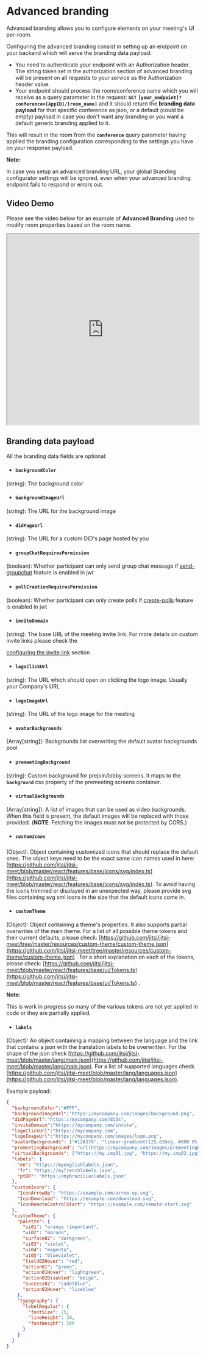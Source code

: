 # Advanced branding

Advanced branding allows you to configure elements on your meeting's UI per-room.

Configuring the advanced branding consist in setting up an endpoint on your backend which will serve the branding data payload.

* You need to authenticate your endpoint with an Authorization header. The string token set in the authorization section of advanced branding will be present on all requests to your service as the Authorization header value.
* Your endpoint should process the room/conference name which you will receive as a query parameter in the request: **`GET`** **`[your_endpoint]?conference=[AppID]/[room_name]`** and it should return the **branding data payload** for that specific conference as json, or a default (could be empty) payload in case you don't want any branding or you want a default generic branding applied to it.

This will result in the room from the **`conference`** query parameter having applied the branding configuration corresponding to the settings you have on your response payload.

**Note:**

In case you setup an advanced branding URL, your global Branding configurator settings will be ignored, even when your advanced branding endpoint fails to respond or errors out.
## Video Demo

Please see the video below for an example of **Advanced Branding** used to modify room properties based on the room name.

<iframe
  src="https://www.youtube.com/embed/4KsaxRo-l_s?si=LOOoitvkqD4-CHEa"
  height="500px"
  width="100%"
  allow="picture-in-picture; web-share"
  allowFullScreen>
</iframe>

## Branding data payload

All the branding data fields are optional:

* #### **`backgroundColor`**

(string): The background color
* #### **`backgroundImageUrl`**

(string): The URL for the background image
* #### **`didPageUrl`**

(string): The URL for a custom DID's page hosted by you
* #### **`groupChatRequiresPermission`**

(boolean): Whether participant can only send group chat message if [send-groupchat](/jaas/docs/api-keys-jwt#send-groupchat) feature is enabled in jwt
* #### **`pollCreationRequiresPermission`**

(boolean): Whether participant can only create polls if [create-polls](/jaas/docs/api-keys-jwt#create-polls) feature is enabled in jwt
* #### **`inviteDomain`**

(string): The base URL of the meeting invite link. For more details on custom invite links please check the  

[configuring the invite link](/jaas/docs/iframe-api-invite) section
* #### **`logoClickUrl`**

(string): The URL which should open on clicking the logo image. Usually your Company's URL
* #### **`logoImageUrl`**

(string): The URL of the logo image for the meeting
* #### **`avatarBackgrounds`**

(Array[string]): Backgrounds list overwriting the default avatar backgrounds pool
* #### **`premeetingBackground`**

(string): Custom background for prejoin/lobby screens. It maps to the **`background`** css property of the premeeting screens container.
* #### **`virtualBackgrounds`**

(Array[string]): A list of images that can be used as video backgrounds. When this field is present, the default images will be replaced with those provided. (**NOTE**: Fetching the images must not be protected by CORS.)
* ##### **`customIcons`**

(Object): Object containing customized icons that should replace the default ones. The object keys need to be the exact same icon names used in here: [https://github.com/jitsi/jitsi-meet/blob/master/react/features/base/icons/svg/index.ts](https://github.com/jitsi/jitsi-meet/blob/master/react/features/base/icons/svg/index.ts). To avoid having the icons trimmed or displayed in an unexpected way, please provide svg files containing svg xml icons in the size that the default icons come in.
* #### **`customTheme`**

(Object): Object containing a theme's properties. It also supports partial overwrites of the main theme. For a list of all possible theme tokens and their current defaults, please check: [https://github.com/jitsi/jitsi-meet/tree/master/resources/custom-theme/custom-theme.json](https://github.com/jitsi/jitsi-meet/tree/master/resources/custom-theme/custom-theme.json) . For a short explanation on each of the tokens, please check: [https://github.com/jitsi/jitsi-meet/blob/master/react/features/base/ui/Tokens.ts](https://github.com/jitsi/jitsi-meet/blob/master/react/features/base/ui/Tokens.ts) .  

**Note:**

This is work in progress so many of the various tokens are not yet applied in code or they are partially applied.
* #### **`labels`**

(Object): An object containing a mapping between the language and the link that contains a json with the translation labels to be overwritten. For the shape of the json check [https://github.com/jitsi/jitsi-meet/blob/master/lang/main.json](https://github.com/jitsi/jitsi-meet/blob/master/lang/main.json). For a list of supported languages check [https://github.com/jitsi/jitsi-meet/blob/master/lang/languages.json](https://github.com/jitsi/jitsi-meet/blob/master/lang/languages.json).

Example payload:

```json
{
  "backgroundColor":"#FFF",
  "backgroundImageUrl":"https://mycompany.com/images/background.png",
  "didPageUrl":"https://mycompany.com/dids",
  "inviteDomain":"https://mycompany.com/invite",
  "logoClickUrl":"https://mycompany.com",
  "logoImageUrl":"https://mycompany.com/images/logo.png",
  "avatarBackgrounds": ["#12A378", "linear-gradient(125.83deg, #000 0%, #FFF 99.09%)"],
  "premeetingBackground": "url(https://mycompany.com/images/premeetingBackground.png)",
  "virtualBackgrounds": ["https://my.img01.jpg", "https://my.img02.jpg"],
  "labels": {
    "en": "https://myenglishlabels.json",
    "fr": "https://myfrenchlabels.json",
    "ptBR": "https://mybrazilianlabels.json"
  },
  "customIcons": {
    "IconArrowUp": "https://example.com/arrow-up.svg",
    "IconDownload": "https://example.com/download.svg",
    "IconRemoteControlStart": "https://example.com/remote-start.svg"
  },
  "customTheme": {
    "palette": {
      "ui01": "orange !important",
      "ui02": "maroon",
      "surface02": "darkgreen",
      "ui03": "violet",
      "ui04": "magenta",
      "ui05": "blueviolet",
      "field02Hover": "red",
      "action01": "green",
      "action01Hover": "lightgreen",
      "action02Disabled": "beige",
      "success02": "cadetblue",
      "action02Hover": "liceblue"
    },
    "typography": {
      "labelRegular": {
        "fontSize": 25,
        "lineHeight": 30,
        "fontWeight": 500
      }
    }
  }
}

```
